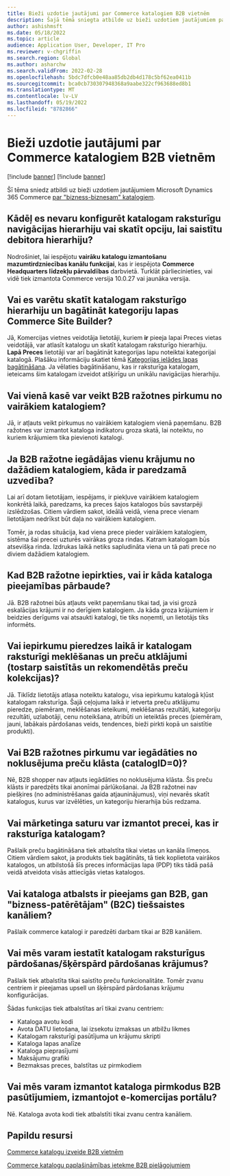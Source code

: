 ```yaml
---
title: Bieži uzdotie jautājumi par Commerce katalogiem B2B vietnēm
description: Šajā tēmā sniegta atbilde uz bieži uzdotiem jautājumiem par Microsoft Dynamics 365 Commerce katalogiem.
author: ashishmsft
ms.date: 05/18/2022
ms.topic: article
audience: Application User, Developer, IT Pro
ms.reviewer: v-chgriffin
ms.search.region: Global
ms.author: asharchw
ms.search.validFrom: 2022-02-28
ms.openlocfilehash: 5bdc7dfcb0e48aa85db2db4d178c5bf62ea0411b
ms.sourcegitcommit: bca0cb730307948368a9aabe322cf963688ed8b1
ms.translationtype: MT
ms.contentlocale: lv-LV
ms.lasthandoff: 05/19/2022
ms.locfileid: "8782866"
---
```

# <a name="commerce-catalogs-for-b2b-faq"></a>Bieži uzdotie jautājumi par Commerce katalogiem B2B vietnēm

[!include [banner](includes/banner.md)]
[!include [banner](includes/preview-banner.md)]

Šī tēma sniedz atbildi uz bieži uzdotiem jautājumiem Microsoft Dynamics 365 Commerce [par "bizness-biznesam" katalogiem](catalogs-b2b-sites.md).

## <a name="why-cant-i-configure-a-catalog-specific-navigation-hierarchy-or-see-an-option-to-associate-a-customer-hierarchy"></a>Kādēļ es nevaru konfigurēt katalogam raksturīgu navigācijas hierarhiju vai skatīt opciju, lai saistītu debitora hierarhiju?

Nodrošiniet, lai iespējotu **vairāku katalogu izmantošanu mazumtirdzniecības kanālu funkcijai**, kas ir iespējota **Commerce Headquarters līdzekļu pārvaldības** darbvietā. Turklāt pārliecinieties, vai vidē tiek izmantota Commerce versija 10.0.27 vai jaunāka versija.

## <a name="can-i-view-the-catalog-specific-hierarchy-and-enrich-category-pages-in-commerce-site-builder"></a>Vai es varētu skatīt katalogam raksturīgo hierarhiju un bagātināt kategoriju lapas Commerce Site Builder?

Jā, Komercijas vietnes veidotāja lietotāji, kuriem **ir** pieeja lapai Preces vietas veidotājā, var atlasīt katalogu un skatīt katalogam raksturīgo hierarhiju. **Lapā Preces** lietotāji var arī bagātināt kategorijas lapu noteiktai kategorijai katalogā. Plašāku informāciju skatiet tēmā [Kategorijas ielādes lapas bagātināšana](enrich-category-page.md). Ja vēlaties bagātināšanu, kas ir raksturīga katalogam, ieteicams šim katalogam izveidot atšķirīgu un unikālu navigācijas hierarhiju.

## <a name="can-a-b2b-shopper-purchase-from-multiple-catalogs-in-a-single-checkout"></a>Vai vienā kasē var veikt B2B ražotnes pirkumu no vairākiem katalogiem?

Jā, ir atļauts veikt pirkumus no vairākiem katalogiem vienā paņemšanu. B2B ražotnes var izmantot kataloga indikatoru groza skatā, lai noteiktu, no kuriem krājumiem tika pievienoti katalogi.

## <a name="if-a-b2b-shopper-purchases-the-same-item-from-different-catalogs-what-is-the-expected-behavior"></a>Ja B2B ražotne iegādājas vienu krājumu no dažādiem katalogiem, kāda ir paredzamā uzvedība?

Lai arī dotam lietotājam, iespējams, ir piekļuve vairākiem katalogiem konkrētā laikā, paredzams, ka preces šajos katalogos būs savstarpēji izslēdzošas. Citiem vārdiem sakot, ideālā veidā, viena prece vienam lietotājam nedrīkst būt daļa no vairākiem katalogiem.

Tomēr, ja rodas situācija, kad viena prece pieder vairākiem katalogiem, sistēma šai precei uzturēs vairākas groza rindas. Katram katalogam būs atsevišķa rinda. Izdrukas laikā netiks sapludināta viena un tā pati prece no diviem dažādiem katalogiem.

## <a name="when-a-b2b-shopper-is-shopping-is-there-any-validation-for-catalog-availability"></a>Kad B2B ražotne iepirkties, vai ir kāda kataloga pieejamības pārbaude?

Jā. B2B ražotnei būs atļauts veikt paņemšanu tikai tad, ja visi grozā eskalācijas krājumi ir no derīgiem katalogiem. Ja kāda groza krājumiem ir beidzies derīgums vai atsaukti katalogi, tie tiks noņemti, un lietotājs tiks informēts.

## <a name="during-the-shopping-experience-are-search-and-product-discovery-including-related-and-recommended-product-collections-catalog-specific"></a>Vai iepirkumu pieredzes laikā ir katalogam raksturīgi meklēšanas un preču atklājumi (tostarp saistītās un rekomendētās preču kolekcijas)?

Jā. Tiklīdz lietotājs atlasa noteiktu katalogu, visa iepirkumu katalogā kļūst katalogam raksturīga. Šajā ceļojuma laikā ir ietverta preču atklājumu pieredze, piemēram, meklēšanas ieteikumi, meklēšanas rezultāti, kategoriju rezultāti, uzlabotāji, cenu noteikšana, atribūti un ieteiktās preces (piemēram, jauni, labākais pārdošanas veids, tendences, bieži pirkti kopā un saistītie produkti).

## <a name="can-a-b2b-shopper-purchase-from-the-default-assortment-catalogid0"></a>Vai B2B ražotnes pirkumu var iegādāties no noklusējuma preču klāsta (catalogID=0)?

Nē, B2B shopper nav atļauts iegādāties no noklusējuma klāsta. Šis preču klāsts ir paredzēts tikai anonīmai pārlūkošanai. Ja B2B ražotnei nav piešķires (no administrēšanas gaida atjauninājumus), viņi nevarēs skatīt katalogus, kurus var izvēlēties, un kategoriju hierarhija būs redzama.

## <a name="can-marketing-content-be-curated-for-a-product-that-is-specific-to-a-catalog"></a>Vai mārketinga saturu var izmantot precei, kas ir raksturīga katalogam?

Pašlaik preču bagātināšana tiek atbalstīta tikai vietas un kanāla līmeņos. Citiem vārdiem sakot, ja produkts tiek bagātināts, tā tiek koplietota vairākos katalogos, un atbilstošā šīs preces informācijas lapa (PDP) tiks tādā pašā veidā atveidota visās attiecīgās vietas katalogos.

## <a name="is-catalog-support-available-for-both-b2b-and-business-to-consumer-b2c-online-channels"></a>Vai kataloga atbalsts ir pieejams gan B2B, gan "bizness-patērētājam" (B2C) tiešsaistes kanāliem?

Pašlaik commerce katalogi ir paredzēti darbam tikai ar B2B kanāliem.

## <a name="can-we-set-up-catalog-specific-upsellcross-sell-items"></a>Vai mēs varam iestatīt katalogam raksturīgus pārdošanas/šķērspārd pārdošanas krājumus?

Pašlaik tiek atbalstīta tikai saistīto preču funkcionalitāte. Tomēr zvanu centriem ir pieejamas upsell un šķērspārd pārdošanas krājumu konfigurācijas.

Šādas funkcijas tiek atbalstītas arī tikai zvanu centriem:

- Kataloga avotu kodi
- Avota DATU lietošana, lai izsekotu izmaksas un atbilžu likmes
- Katalogam raksturīgi pasūtījuma un krājumu skripti
- Kataloga lapas analīze
- Kataloga pieprasījumi
- Maksājumu grafiki
- Bezmaksas preces, balstītas uz pirmkodiem

## <a name="can-we-use-catalog-source-codes-for-b2b-orders-through-the-e-commerce-portal"></a>Vai mēs varam izmantot kataloga pirmkodus B2B pasūtījumiem, izmantojot e-komercijas portālu?

Nē. Kataloga avota kodi tiek atbalstīti tikai zvanu centra kanāliem.

## <a name="additional-resources"></a>Papildu resursi

[Commerce katalogu izveide B2B vietnēm](catalogs-b2b-sites.md)

[Commerce katalogu paplašināmības ietekme B2B pielāgojumiem](catalogs-b2b-sites-dev.md)
